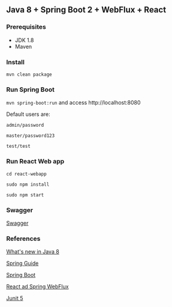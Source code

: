 ## Java 8 + Spring Boot 2 + WebFlux + React

### Prerequisites
 * JDK 1.8
 * Maven

### Install

`mvn clean package`

### Run Spring Boot

`mvn spring-boot:run` and access http://localhost:8080

Default users are:

```
admin/password

master/password123

test/test
```

### Run React Web app

```
cd react-webapp

sudo npm install

sudo npm start
```

### Swagger
[Swagger](http://localhost:8080/swagger-ui.html)

### References
[What's new in Java 8](https://leanpub.com/whatsnewinjava8/read)

[Spring Guide](https://spring.io/guides)

[Spring Boot](https://start.spring.io)

[React ad Spring WebFlux](https://developer.okta.com/blog/2018/09/25/spring-webflux-websockets-react)

[Junit 5](https://medium.com/@GalletVictor/migration-from-junit-4-to-junit-5-d8fe38644abe)

